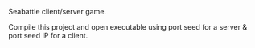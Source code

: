 Seabattle client/server game.

Compile this project and open executable using port seed for a server & port seed IP for a client.
